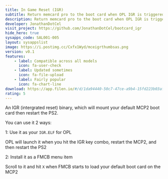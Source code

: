 ```yaml
---
title: In Game Reset (IGR)
subtitle: Return memcard pro to the boot card when OPL IGR is triggered
description: Return memcard pro to the boot card when OPL IGR is triggered
developer: JonathanDotCel
visit_project: https://github.com/JonathanDotCel/bootcard_igr
hide_hero: true
sysapps_code: SAL001-005
layout: sysappslist
image: https://i.postimg.cc/Cxfx1Wyd/mceigrthumbsas.png
version: v0.1
features:
    - label: Compatible across all models
      icon: fa-user-check
    - label: Updated sometimes
      icon: fa-file-upload
    - label: Fairly popular
      icon: fa-chart-line
download: https://app.filen.io/#/d/1da94440-50c7-47ce-a9b4-15fd223b03af#2kqIHZ70G83uSv5Oq1CPzu9h1bKEteq7
rating: 5
---
```


An IGR (intergrated reset) binary, which will mount your default MCP2 boot card then restart the PS2.

You can use it 2 ways:

1: Use it as your `IGR.ELF` for OPL

OPL will launch it when you hit the IGR key combo, restart the MCP2, and then restart the PS2

2: Install it as a FMCB menu item

Scroll to it and hit `X` when FMCB starts to load your default boot card on the MCP2
